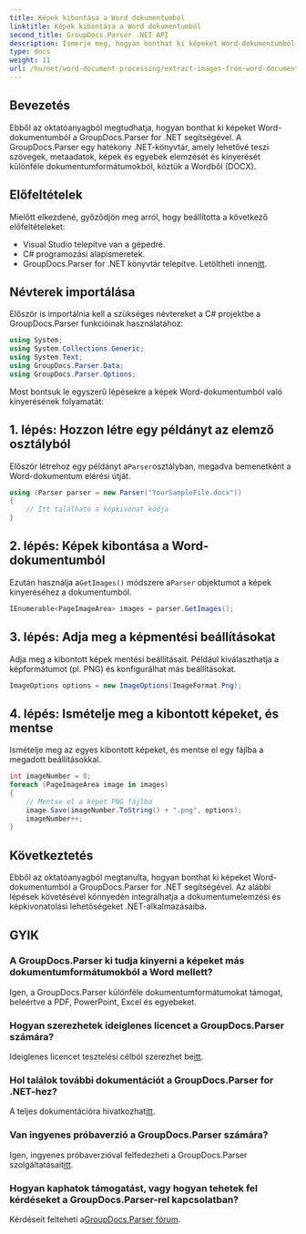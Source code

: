 ```yaml
---
title: Képek kibontása a Word dokumentumból
linktitle: Képek kibontása a Word dokumentumból
second_title: GroupDocs.Parser .NET API
description: Ismerje meg, hogyan bonthat ki képeket Word-dokumentumból a GroupDocs.Parser for .NET segítségével. Ez az oktatóanyag lépésről lépésre útmutatást nyújt a kép .NET-be való integrálásához.
type: docs
weight: 11
url: /hu/net/word-document-processing/extract-images-from-word-document/
---
```

## Bevezetés
Ebből az oktatóanyagból megtudhatja, hogyan bonthat ki képeket Word-dokumentumból a GroupDocs.Parser for .NET segítségével. A GroupDocs.Parser egy hatékony .NET-könyvtár, amely lehetővé teszi szövegek, metaadatok, képek és egyebek elemzését és kinyerését különféle dokumentumformátumokból, köztük a Wordből (DOCX).
## Előfeltételek
Mielőtt elkezdené, győződjön meg arról, hogy beállította a következő előfeltételeket:
- Visual Studio telepítve van a gépedre.
- C# programozási alapismeretek.
-  GroupDocs.Parser for .NET könyvtár telepítve. Letöltheti innen[itt](https://releases.groupdocs.com/parser/net/).
## Névterek importálása
Először is importálnia kell a szükséges névtereket a C# projektbe a GroupDocs.Parser funkcióinak használatához:
```csharp
using System;
using System.Collections.Generic;
using System.Text;
using GroupDocs.Parser.Data;
using GroupDocs.Parser.Options;
```
Most bontsuk le egyszerű lépésekre a képek Word-dokumentumból való kinyerésének folyamatát:
## 1. lépés: Hozzon létre egy példányt az elemző osztályból
 Először létrehoz egy példányt a`Parser`osztályban, megadva bemenetként a Word-dokumentum elérési útját.
```csharp
using (Parser parser = new Parser("YourSampleFile.docx"))
{
    // Itt található a képkivonat kódja
}
```
## 2. lépés: Képek kibontása a Word-dokumentumból
 Ezután használja a`GetImages()` módszere a`Parser` objektumot a képek kinyeréséhez a dokumentumból.
```csharp
IEnumerable<PageImageArea> images = parser.GetImages();
```
## 3. lépés: Adja meg a képmentési beállításokat
Adja meg a kibontott képek mentési beállításait. Például kiválaszthatja a képformátumot (pl. PNG) és konfigurálhat más beállításokat.
```csharp
ImageOptions options = new ImageOptions(ImageFormat.Png);
```
## 4. lépés: Ismételje meg a kibontott képeket, és mentse
Ismételje meg az egyes kibontott képeket, és mentse el egy fájlba a megadott beállításokkal.
```csharp
int imageNumber = 0;
foreach (PageImageArea image in images)
{
    // Mentse el a képet PNG fájlba
    image.Save(imageNumber.ToString() + ".png", options);
    imageNumber++;
}
```
## Következtetés
Ebből az oktatóanyagból megtanulta, hogyan bonthat ki képeket Word-dokumentumból a GroupDocs.Parser for .NET segítségével. Az alábbi lépések követésével könnyedén integrálhatja a dokumentumelemzési és képkivonatolási lehetőségeket .NET-alkalmazásaiba.

## GYIK
### A GroupDocs.Parser ki tudja kinyerni a képeket más dokumentumformátumokból a Word mellett?
Igen, a GroupDocs.Parser különféle dokumentumformátumokat támogat, beleértve a PDF, PowerPoint, Excel és egyebeket.
### Hogyan szerezhetek ideiglenes licencet a GroupDocs.Parser számára?
 Ideiglenes licencet tesztelési célból szerezhet be[itt](https://purchase.groupdocs.com/temporary-license/).
### Hol találok további dokumentációt a GroupDocs.Parser for .NET-hez?
 A teljes dokumentációra hivatkozhat[itt](https://reference.groupdocs.com/parser/net/).
### Van ingyenes próbaverzió a GroupDocs.Parser számára?
 Igen, ingyenes próbaverzióval felfedezheti a GroupDocs.Parser szolgáltatásait[itt](https://releases.groupdocs.com/).
### Hogyan kaphatok támogatást, vagy hogyan tehetek fel kérdéseket a GroupDocs.Parser-rel kapcsolatban?
 Kérdéseit felteheti a[GroupDocs.Parser fórum](https://forum.groupdocs.com/c/parser/17).